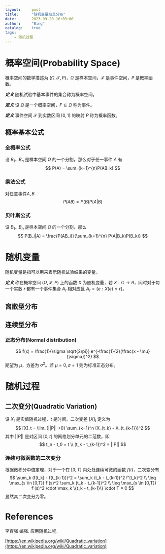 ```yaml
---
layout:     post
title:      "随机变量及其分布"
date:       2023-09-20 16:03:00
author:     "Bing"
catalog:    true
tags:
    - 随机过程
---
```


# 概率空间(Probability Space)
概率空间的数学描述为 $(\Omega, \mathcal{F}, P)$，$\Omega$ 是样本空间，$\mathcal{F}$ 是事件空间，$P$ 是概率函数。

***定义*** 随机试验中基本事件的集合称为概率空间。

***定义*** 设 $\Omega$ 是一个概率空间，$F \subseteq \Omega$ 称为事件。

***定义*** 事件空间 $\mathcal{F}$ 到实数区间 $[0,1]$ 的映射 $P$ 称为概率函数。

## 概率基本公式
### 全概率公式
设 $B_1...B_n$ 是样本空间 $\Omega$ 的一个分割，那么对于任一事件 $A$ 有
$$
    P(A) = \sum_{k=1}^{n}P(AB_k)
$$

### 乘法公式
对任意事件$A,B$
$$
    P(AB) = P(B)P(A|B)
$$

### 贝叶斯公式
设 $B_1...B_n$ 是样本空间 $\Omega$ 的一个分割，那么
$$
P(B_i|A) = \frac{P(AB_i)}{\sum_{k=1}^{n} P(A|B_k)P(B_k)}
$$

# 随机变量
随机变量是指可以用来表示随机试验结果的变量。

***定义*** 称在概率空间 $(\Omega, \mathcal{F}, P)$ 上的函数 $X$ 为随机变量，若 $X: \Omega \to R$，同时对于每一个实数 $r$ 都有一个事件集合 $A_r$ 相对应且 $A_r = {\{e : X(e) \leq r \}}$。

## 离散型分布
## 连续型分布
### 正态分布(Normal distribution)
$$
    f(x) = \frac{1}{\sigma \sqrt{2\pi}} e^{-\frac{1}{2}(\frac{x - \mu}{\sigma})^2}
$$
期望为 $\mu$，方差为 $\sigma^2$。若 $\mu=0, \sigma=1$ 则为标准正态分布。

# 随机过程
## 二次变分(Quadratic Variation)
设 $X_t$ 是实值随机过程，$t$ 是时间。二次变差 $[X]_t$ 定义为
$$
    [X]_t = \lim_{||P||->0} \sum_{k=1}^n (X_{t_k} - X_{t_{k-1}})^2
$$
其中 $||P||$ 是对区间 $[0, t]$ 的网格划分单元的二范数，即
$$
    t_n - t_0 = t \\
    (t_k - t_{k-1})^2 = ||P||
$$

### 连续可微函数的二次变分
根据微积分中值定理，对于一个在 $[0, T]$ 内处处连续可微的函数 $f(t)$，二次变分有
$$
    \sum_k (f(t_k) - f(t_{k-1}))^2 = \sum_k (t_k - t_{k-1})^2 f'(t_k)^2 \\
    \leq \max_{s \in [0,T]} f'(s)^2 \sum_k (t_k - t_{k-1})^2 \\
    \leq \max_{s \in [0,T]} f'(s)^2 \cdot \max_k \{t_k - t_{k-1}\} \cdot T = 0
$$
显然其二次变分为零。

# References
李育强 姚强. 应用随机过程.

[https://en.wikipedia.org/wiki/Quadratic_variation](https://en.wikipedia.org/wiki/Quadratic_variation)